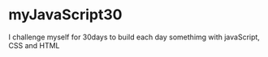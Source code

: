 # myJavaScript30
I challenge myself for 30days to build each day somethimg with javaScript, CSS and HTML
